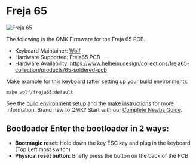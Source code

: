 # Freja 65

![Freja 65](https://i.imgur.com/SGV0j4A.jpeg)

The following is the QMK Firmware for the Freja 65 PCB.

* Keyboard Maintainer: [Wolf](https://github.com/ToastyStoemp)
* Hardware Supported: Freja65 PCB
* Hardware Availability: https://www.helheim.design/collections/freja65-collection/products/65-soldered-pcb

Make example for this keyboard (after setting up your build environment):

	make wolf/freja65:default

See the [build environment setup](https://docs.qmk.fm/#/getting_started_build_tools) and the [make instructions](https://docs.qmk.fm/#/getting_started_make_guide) for more information. Brand new to QMK? Start with our [Complete Newbs Guide](https://docs.qmk.fm/#/newbs).

## Bootloader Enter the bootloader in 2 ways: 
* **Bootmagic reset**: Hold down the key ESC key and plug in the keyboard (Top Left most switch)
* **Physical reset button**: Briefly press the button on the back of the PCB
